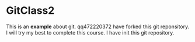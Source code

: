 # GitClass2
This is an **example** about git.
qq472220372 have forked this git reponsitory.
I will try my best to complete this course.
I have init this git repository.

